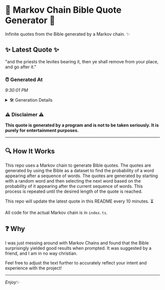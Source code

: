 # 📖 Markov Chain Bible Quote Generator 📖

Infinite quotes from the Bible generated by a Markov chain. ✨

## ✨ Latest Quote ✨
"and the priests the levites bearing it, then ye shall remove from your place, and go after it."

### ⏰ Generated At
*9:30:01 PM*

<details>
    <summary>🛠️ Generation Details</summary>
    <p>
        <strong>🌱 Seed:</strong> and<br>
        <strong>🔄 Iterations:</strong> 17<br>
        <strong>📜 Context History:</strong><br>[ and ]: the<br>[ and, the ]: priests<br>[ and, the, priests ]: the<br>[ and, the, priests, the ]: levites<br>[ and, the, priests, the, levites ]: bearing<br>[ and, the, priests, the, levites, bearing ]: it,<br>[ the, priests, the, levites, bearing, it, ]: then<br>[ priests, the, levites, bearing, it,, then ]: ye<br>[ the, levites, bearing, it,, then, ye ]: shall<br>[ levites, bearing, it,, then, ye, shall ]: remove<br>[ bearing, it,, then, ye, shall, remove ]: from<br>[ it,, then, ye, shall, remove, from ]: your<br>[ then, ye, shall, remove, from, your ]: place,<br>[ ye, shall, remove, from, your, place, ]: and<br>[ shall, remove, from, your, place,, and ]: go<br>[ remove, from, your, place,, and, go ]: after<br>[ from, your, place,, and, go, after ]: it.<br>
    </p>
</details>

### ⚠️ Disclaimer ⚠️
**This quote is generated by a program and is not to be taken seriously. It is purely for entertainment purposes.**

---

## 🔍 How It Works

This repo uses a Markov chain to generate Bible quotes. The quotes are generated by using the Bible as a dataset to find the probability of a word appearing after a sequence of words. The quotes are generated by starting with a random word and then selecting the next word based on the probability of it appearing after the current sequence of words. This process is repeated until the desired length of the quote is reached.

This repo will update the latest quote in this README every 10 minutes. ⏳

All code for the actual Markov chain is in `index.ts`.

## ❓ Why

I was just messing around with Markov Chains and found that the Bible surprisingly yielded good results when prompted. 
It was suggested by a friend, and I am in no way christian.

Feel free to adjust the text further to accurately reflect your intent and experience with the project!

---

*Enjoy*✨
